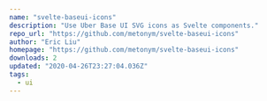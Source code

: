 ```yaml
---
name: "svelte-baseui-icons"
description: "Use Uber Base UI SVG icons as Svelte components."
repo_url: "https://github.com/metonym/svelte-baseui-icons"
author: "Eric Liu"
homepage: "https://github.com/metonym/svelte-baseui-icons"
downloads: 2
updated: "2020-04-26T23:27:04.036Z"
tags: 
  - ui
---
```

